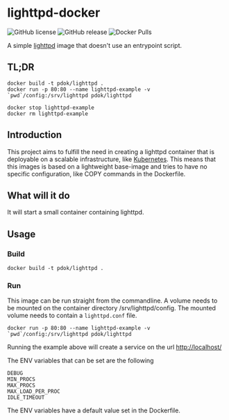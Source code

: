 # lighttpd-docker

![GitHub license](https://img.shields.io/github/license/PDOK/lighttpd-docker)
![GitHub release](https://img.shields.io/github/release/PDOK/lighttpd-docker.svg)
![Docker Pulls](https://img.shields.io/docker/pulls/pdok/lighttpd.svg)

A simple [lighttpd](https://www.lighttpd.net/) image that doesn't use an entrypoint script.

## TL;DR

```docker
docker build -t pdok/lighttpd .
docker run -p 80:80 --name lighttpd-example -v `pwd`/config:/srv/lighttpd pdok/lighttpd

docker stop lighttpd-example
docker rm lighttpd-example
```

## Introduction

This project aims to fulfill the need in creating a lighttpd container that is deployable on a scalable infrastructure, like [Kubernetes](https://kubernetes.io/). This means that this images is based on a lightweight base-image and tries to have no specific configuration, like COPY commands in the Dockerfile.

## What will it do

It will start a small container containing lighttpd.

## Usage

### Build

```docker
docker build -t pdok/lighttpd .
```

### Run

This image can be run straight from the commandline. A volume needs to be mounted on the container directory /srv/lighttpd/config. The mounted volume needs to contain a `lighttpd.conf` file.

```docker
docker run -p 80:80 --name lighttpd-example -v `pwd`/config:/srv/lighttpd pdok/lighttpd
```

Running the example above will create a service on the url <http://localhost/>

The ENV variables that can be set are the following

```env
DEBUG
MIN_PROCS
MAX_PROCS
MAX_LOAD_PER_PROC
IDLE_TIMEOUT
```

The ENV variables have a default value set in the Dockerfile.

